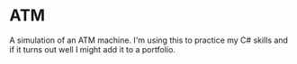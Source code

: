 # ATM
A simulation of an ATM machine. I'm using this to practice my C# skills and if it turns out well I might add it to a portfolio.
